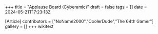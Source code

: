 +++
title = "Applause Board (Cyberamic)"
draft = false
tags = []
date = 2024-05-21T17:23:13Z

[Article]
contributors = ["NoName2000","CoolerDude","The 64th Gamer"]
gallery = []
+++
wikitext